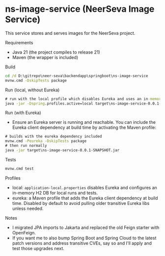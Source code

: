 # ns-image-service (NeerSeva Image Service)

This service stores and serves images for the NeerSeva project.

Requirements
- Java 21 (the project compiles to release 21)
- Maven (the wrapper is included)

Build
```bat
cd /d D:\gitrepo\neer-seva\backendapp\springboot\ns-image-service
mvnw.cmd -DskipTests package
```

Run (local, without Eureka)
```bat
# run with the local profile which disables Eureka and uses an in-memory H2 DB
java -jar -Dspring.profiles.active=local target\ns-image-service-0.0.1-SNAPSHOT.jar
```

Run (with Eureka)
- Ensure an Eureka server is running and reachable. You can include the Eureka client dependency at build time by activating the Maven profile:
```bat
# builds with the eureka dependency included
mvnw.cmd -Peureka -DskipTests package
# then run normally
java -jar target\ns-image-service-0.0.1-SNAPSHOT.jar
```

Tests
```bat
mvnw.cmd test
```

Profiles
- local: `application-local.properties` disables Eureka and configures an in-memory H2 DB for local runs and tests.
- eureka: a Maven profile that adds the Eureka client dependency at build time. Disabled by default to avoid pulling older transitive Eureka libs unless needed.

Notes
- I migrated JPA imports to Jakarta and replaced the old Feign starter with OpenFeign.
- If you want me to also bump Spring Boot and Spring Cloud to the latest patch versions and address transitive CVEs, say so and I'll apply and test those upgrades next.
